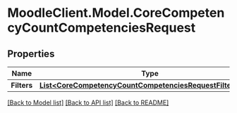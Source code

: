 # MoodleClient.Model.CoreCompetencyCountCompetenciesRequest

## Properties

Name | Type | Description | Notes
------------ | ------------- | ------------- | -------------
**Filters** | [**List&lt;CoreCompetencyCountCompetenciesRequestFiltersInner&gt;**](CoreCompetencyCountCompetenciesRequestFiltersInner.md) |  | 

[[Back to Model list]](../README.md#documentation-for-models) [[Back to API list]](../README.md#documentation-for-api-endpoints) [[Back to README]](../README.md)


